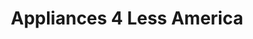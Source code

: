 ---
title: "Appliances 4 Less America"
url: /tukwila/appliances-4-less-america/
shop: Haushaltsgeräte
---